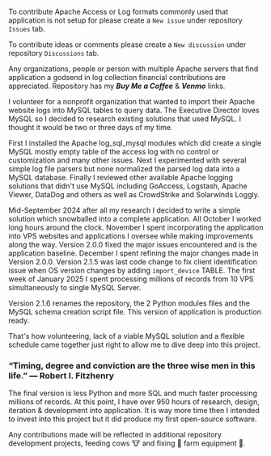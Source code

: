 To contribute Apache Access or Log formats commonly used that application is not setup for please create a `New issue` under repository `Issues` tab.

To contribute ideas or comments please create a `New discussion` under repository `Discussions` tab.

Any organizations, people or person with multiple Apache servers that find application a godsend in log collection financial contributions are appreciated. Repository has my ***Buy Me a Coffee*** & ***Venmo*** links.

I volunteer for a nonprofit organization that wanted to import their Apache website logs into MySQL tables to query data. The Executive Director loves MySQL so I decided to research existing solutions that used MySQL. I thought it would be two or three days of my time. 

First I installed the Apache log_sql_mysql modules which did create a single MySQL mostly empty table of the access log with no control or customization and many other issues. Next I experimented with several simple log file parsers but none normalized the parsed log data into a MySQL database. Finally I reviewed other available Apache logging solutions that didn't use MySQL including GoAccess, Logstash, Apache Viewer, DataDog and others as well as CrowdStrike and Solarwinds Loggly.

Mid-September 2024 after all my research I decided to write a simple solution which snowballed into a complete application. All October I worked long hours around the clock. November I spent incorporating the application into VPS websites and applications I oversee while making improvements along the way. Version 2.0.0 fixed the major issues encountered and is the application baseline. December I spent refining the major changes made in Version 2.0.0. Version 2.1.5 was last code change to fix client identification issue when OS version changes by adding `import_device` TABLE. The first week of January 2025 I spent processing millions of records from 10 VPS simultaneously to single MySQL Server.

Version 2.1.6 renames the repository, the 2 Python modules files and the MySQL schema creation script file. This version of application is production ready.

That's how volunteering, lack of a viable MySQL solution and a flexible schedule came together just right to allow me to dive deep into this project.

### “Timing, degree and conviction are the three wise men in this life.” — Robert I. Fitzhenry

The final version is less Python and more SQL and much faster processing millions of records. At this point, I have over 950 hours of research, design, iteration & development into application. It is way more time then I intended to invest into this project but it did produce my first open-source software.

Any contributions made will be reflected in additional repository development projects, feeding cows :cow: and fixing :wrench: farm equipment :tractor:.